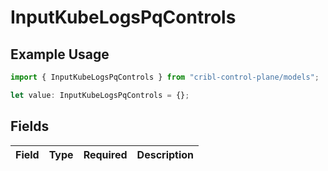 # InputKubeLogsPqControls

## Example Usage

```typescript
import { InputKubeLogsPqControls } from "cribl-control-plane/models";

let value: InputKubeLogsPqControls = {};
```

## Fields

| Field       | Type        | Required    | Description |
| ----------- | ----------- | ----------- | ----------- |